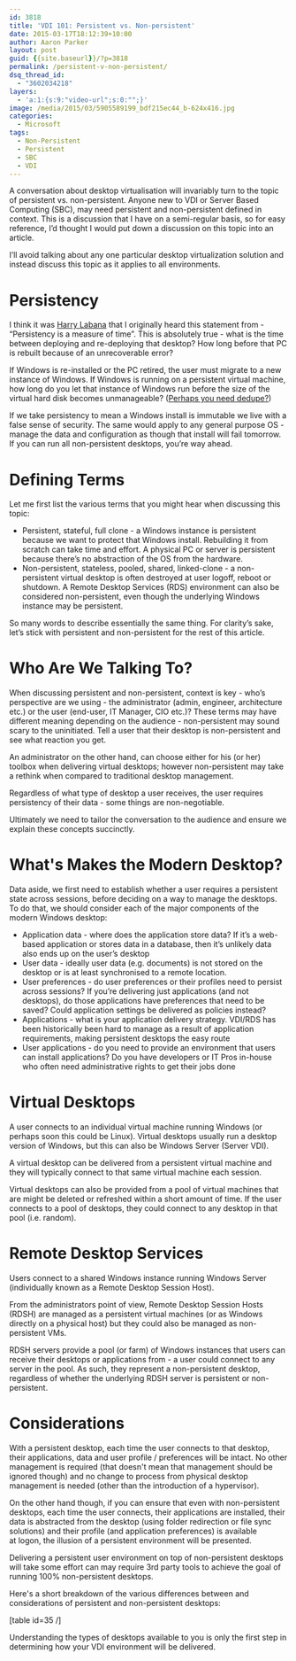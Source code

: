 ```yaml
---
id: 3818
title: 'VDI 101: Persistent vs. Non-persistent'
date: 2015-03-17T18:12:39+10:00
author: Aaron Parker
layout: post
guid: {{site.baseurl}}/?p=3818
permalink: /persistent-v-non-persistent/
dsq_thread_id:
  - "3602034218"
layers:
  - 'a:1:{s:9:"video-url";s:0:"";}'
image: /media/2015/03/5905589199_bdf215ec44_b-624x416.jpg
categories:
  - Microsoft
tags:
  - Non-Persistent
  - Persistent
  - SBC
  - VDI
---
```

A conversation about desktop virtualisation will invariably turn to the topic of persistent vs. non-persistent. Anyone new to VDI or Server Based Computing (SBC), may need persistent and non-persistent defined in context. This is a discussion that I have on a semi-regular basis, so for easy reference, I’d thought I would put down a discussion on this topic into an article.

I’ll avoid talking about any one particular desktop virtualization solution and instead discuss this topic as it applies to all environments.

# Persistency

I think it was [Harry Labana](https://twitter.com/harrylabana) that I originally heard this statement from - “Persistency is a measure of time”. This is absolutely true - what is the time between deploying and re-deploying that desktop? How long before that PC is rebuilt because of an unrecoverable error?

If Windows is re-installed or the PC retired, the user must migrate to a new instance of Windows. If Windows is running on a persistent virtual machine, how long do you let that instance of Windows run before the size of the virtual hard disk becomes unmanageable? ([Perhaps you need dedupe?](http://www.atlantiscomputing.com/))

If we take persistency to mean a Windows install is immutable we live with a false sense of security. The same would apply to any general purpose OS - manage the data and configuration as though that install will fail tomorrow. If you can run all non-persistent desktops, you’re way ahead.

# Defining Terms

Let me first list the various terms that you might hear when discussing this topic:

  * Persistent, stateful, full clone - a Windows instance is persistent because we want to protect that Windows install. Rebuilding it from scratch can take time and effort. A physical PC or server is persistent because there’s no abstraction of the OS from the hardware.
  * Non-persistent, stateless, pooled, shared, linked-clone - a non-persistent virtual desktop is often destroyed at user logoff, reboot or shutdown. A Remote Desktop Services (RDS) environment can also be considered non-persistent, even though the underlying Windows instance may be persistent.

So many words to describe essentially the same thing. For clarity’s sake, let’s stick with persistent and non-persistent for the rest of this article.

# Who Are We Talking To?

When discussing persistent and non-persistent, context is key - who’s perspective are we using - the administrator (admin, engineer, architecture etc.) or the user (end-user, IT Manager, CIO etc.)? These terms may have different meaning depending on the audience - non-persistent may sound scary to the uninitiated. Tell a user that their desktop is non-persistent and see what reaction you get.

An administrator on the other hand, can choose either for his (or her) toolbox when delivering virtual desktops; however non-persistent may take a rethink when compared to traditional desktop management.

Regardless of what type of desktop a user receives, the user requires persistency of their data - some things are non-negotiable.

Ultimately we need to tailor the conversation to the audience and ensure we explain these concepts succinctly.

# What's Makes the Modern Desktop?

Data aside, we first need to establish whether a user requires a persistent state across sessions, before deciding on a way to manage the desktops. To do that, we should consider each of the major components of the modern Windows desktop:

  * Application data - where does the application store data? If it’s a web-based application or stores data in a database, then it’s unlikely data also ends up on the user’s desktop
  * User data - ideally user data (e.g. documents) is not stored on the desktop or is at least synchronised to a remote location.
  * User preferences - do user preferences or their profiles need to persist across sessions? If you’re delivering just applications (and not desktops), do those applications have preferences that need to be saved? Could application settings be delivered as policies instead?
  * Applications - what is your application delivery strategy. VDI/RDS has been historically been hard to manage as a result of application requirements, making persistent desktops the easy route
  * User applications - do you need to provide an environment that users can install applications? Do you have developers or IT Pros in-house who often need administrative rights to get their jobs done

# Virtual Desktops

A user connects to an individual virtual machine running Windows (or perhaps soon this could be Linux). Virtual desktops usually run a desktop version of Windows, but this can also be Windows Server (Server VDI).

A virtual desktop can be delivered from a persistent virtual machine and they will typically connect to that same virtual machine each session.

Virtual desktops can also be provided from a pool of virtual machines that are might be deleted or refreshed within a short amount of time. If the user connects to a pool of desktops, they could connect to any desktop in that pool (i.e. random).

# Remote Desktop Services

Users connect to a shared Windows instance running Windows Server (individually known as a Remote Desktop Session Host).

From the administrators point of view, Remote Desktop Session Hosts (RDSH) are managed as a persistent virtual machines (or as Windows directly on a physical host) but they could also be managed as non-persistent VMs.

RDSH servers provide a pool (or farm) of Windows instances that users can receive their desktops or applications from - a user could connect to any server in the pool. As such, they represent a non-persistent desktop, regardless of whether the underlying RDSH server is persistent or non-persistent.

# Considerations

With a persistent desktop, each time the user connects to that desktop, their applications, data and user profile / preferences will be intact. No other management is required (that doesn't mean that management should be ignored though) and no change to process from physical desktop management is needed (other than the introduction of a hypervisor).

On the other hand though, if you can ensure that even with non-persistent desktops, each time the user connects, their applications are installed, their data is abstracted from the desktop (using folder redirection or file sync solutions) and their profile (and application preferences) is available at logon, the illusion of a persistent environment will be presented.

Delivering a persistent user environment on top of non-persistent desktops will take some effort can may require 3rd party tools to achieve the goal of running 100% non-persistent desktops.

Here's a short breakdown of the various differences between and considerations of persistent and non-persistent desktops:

[table id=35 /]

Understanding the types of desktops available to you is only the first step in determining how your VDI environment will be delivered.